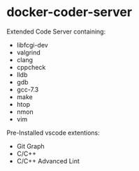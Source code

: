 # docker-coder-server
Extended Code Server containing:

 * libfcgi-dev
 * valgrind
 * clang
 * cppcheck
 * lldb
 * gdb
 * gcc-7.3
 * make
 * htop
 * nmon
 * vim

 Pre-Installed vscode extentions:

 * Git Graph
 * C/C++
 * C/C++ Advanced Lint

